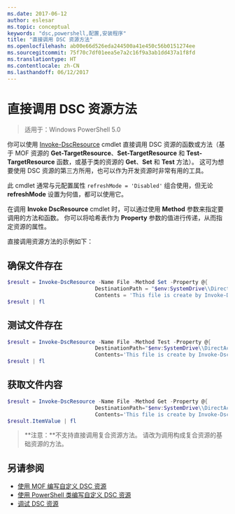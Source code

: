 ```yaml
---
ms.date: 2017-06-12
author: eslesar
ms.topic: conceptual
keywords: "dsc,powershell,配置,安装程序"
title: "直接调用 DSC 资源方法"
ms.openlocfilehash: ab00e66d526eda244500a41e450c56b0151274ee
ms.sourcegitcommit: 75f70c7df01eea5e7a2c16f9a3ab1dd437a1f8fd
ms.translationtype: HT
ms.contentlocale: zh-CN
ms.lasthandoff: 06/12/2017
---
```

<a id="calling-dsc-resource-methods-directly" class="xliff"></a>
# 直接调用 DSC 资源方法

>适用于：Windows PowerShell 5.0

你可以使用 [Invoke-DscResource](https://technet.microsoft.com/en-us/library/mt517869.aspx) cmdlet 直接调用 DSC 资源的函数或方法（基于 MOF 资源的 **Get-TargetResource**、**Set-TargetResource** 和 **Test-TargetResource** 函数，或基于类的资源的 **Get**、**Set** 和 **Test** 方法）。 这可为想要使用 DSC 资源的第三方所用，也可以作为开发资源时非常有用的工具。 

此 cmdlet 通常与元配置属性 `refreshMode = 'Disabled'` 组合使用，但无论 **refreshMode** 设置为何值，都可以使用它。

在调用 **Invoke DscResource** cmdlet 时，可以通过使用 **Method** 参数来指定要调用的方法和函数。 你可以将哈希表作为 **Property** 参数的值进行传递，从而指定资源的属性。

直接调用资源方法的示例如下：

<a id="ensure-a-file-is-present" class="xliff"></a>
## 确保文件存在

```powershell
$result = Invoke-DscResource -Name File -Method Set -Property @{
                            DestinationPath = "$env:SystemDrive\\DirectAccess.txt";
                            Contents = 'This file is create by Invoke-DscResource'} -Verbose
$result | fl
```

<a id="test-that-a-file-is-present" class="xliff"></a>
## 测试文件存在

```powershell
$result = Invoke-DscResource -Name File -Method Test -Property @{
                            DestinationPath="$env:SystemDrive\\DirectAccess.txt";
                            Contents='This file is create by Invoke-DscResource'} -Verbose
$result | fl
```

<a id="get-the-contents-of-file" class="xliff"></a>
## 获取文件内容

```powershell
$result = Invoke-DscResource -Name File -Method Get -Property @{
                            DestinationPath="$env:SystemDrive\\DirectAccess.txt";
                            Contents='This file is create by Invoke-DscResource'} -Verbose
$result.ItemValue | fl
```

>**注意：**不支持直接调用复合资源方法。 请改为调用构成复合资源的基础资源的方法。

<a id="see-also" class="xliff"></a>
## 另请参阅
- [使用 MOF 编写自定义 DSC 资源](authoringResourceMOF.md) 
- [使用 PowerShell 类编写自定义 DSC 资源](authoringResourceClass.md)
- [调试 DSC 资源](debugResource.md)

